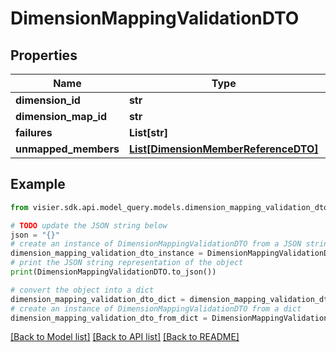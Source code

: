 # DimensionMappingValidationDTO


## Properties

Name | Type | Description | Notes
------------ | ------------- | ------------- | -------------
**dimension_id** | **str** |  | [optional] 
**dimension_map_id** | **str** |  | [optional] 
**failures** | **List[str]** |  | [optional] 
**unmapped_members** | [**List[DimensionMemberReferenceDTO]**](DimensionMemberReferenceDTO.md) |  | [optional] 

## Example

```python
from visier.sdk.api.model_query.models.dimension_mapping_validation_dto import DimensionMappingValidationDTO

# TODO update the JSON string below
json = "{}"
# create an instance of DimensionMappingValidationDTO from a JSON string
dimension_mapping_validation_dto_instance = DimensionMappingValidationDTO.from_json(json)
# print the JSON string representation of the object
print(DimensionMappingValidationDTO.to_json())

# convert the object into a dict
dimension_mapping_validation_dto_dict = dimension_mapping_validation_dto_instance.to_dict()
# create an instance of DimensionMappingValidationDTO from a dict
dimension_mapping_validation_dto_from_dict = DimensionMappingValidationDTO.from_dict(dimension_mapping_validation_dto_dict)
```
[[Back to Model list]](../README.md#documentation-for-models) [[Back to API list]](../README.md#documentation-for-api-endpoints) [[Back to README]](../README.md)


